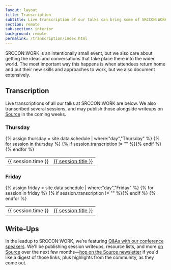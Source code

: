 ```yaml
---
layout: layout
title: Transcription
subtitle: Live transcription of our talks can bring some of SRCCON:WORK to you.
section: remote
sub-section: interior
background: remote
permalink: /transcription/index.html
---
```


SRCCON:WORK is an intentionally small event, but we also care about getting the ideas and conversations that take place there into the wider world. The most important way this happens is when attendees return home and put their new skills and approaches to work, but we also document extensively.

## Transcription

Live transcriptions of all our talks at SRCCON:WORK are below. We also transcribed several sessions, and may publish those alongside writeups on [Source](https://source.opennews.org) in the coming weeks.

<div>
    <h3>Thursday</h3>
    <table>{% assign thursday = site.data.schedule | where:"day","Thursday" %}
{% for session in thursday %}
        {% if session.transcription != "" %}<tr><td>{{ session.time }}</td><td><a href="https://aloft.nu/srccon-work/srcconwork-2017-{{ session.id }}">{{ session.title }}</a></td></tr>{% endif %}
{% endfor %}
    </table>
</div>

<div>
    <h3>Friday</h3>
    <table>{% assign friday = site.data.schedule | where:"day","Friday" %}
{% for session in friday %}
        {% if session.transcription != "" %}<tr><td>{{ session.time }}</td><td><a href="https://aloft.nu/srccon-work/srcconwork-2017-{{ session.id }}">{{ session.title }}</a></td></tr>{% endif %}
{% endfor %}
    </table>
</div>

## Write-Ups

In the leadup to SRCCON:WORK, we’re featuring [Q&As with our conference speakers](https://source.opennews.org/articles/tags/srcconwork-q-a/). We'll be publishing session writeups, resource lists, and more [on Source](https://source.opennews.org) over the next few months—[hop on the Source newsletter](https://opennews.us5.list-manage.com/subscribe?u=71c95e9a43708843d2fdc1f09&id=996e9290cc) if you'd like a digest of those links, plus highlights from the community, as they come out.
